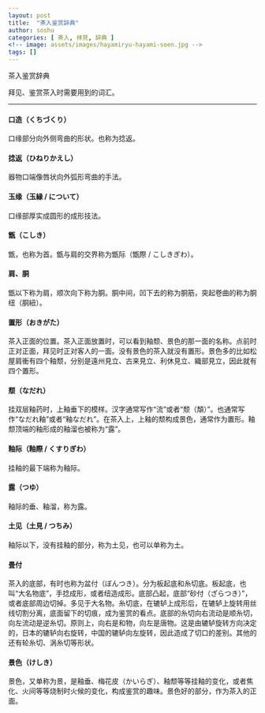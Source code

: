 ```yaml
---
layout: post
title:  "茶入鉴赏辞典"
author: soshu
categories: [ 茶入, 拝見, 辞典 ]
<!-- image: assets/images/hayamiryu-hayami-soen.jpg -->
tags: []
---
```


茶入鉴赏辞典

拜见、鉴赏茶入时需要用到的词汇。

----

<h4 id="guchizukuri">口造（くちづくり）</h4>

口缘部分向外侧弯曲的形状。也称为捻返。

<h4 id="hinerikaeshi">捻返（ひねりかえし）</h4>

器物口端像唇状向外弧形弯曲的手法。

<h4 id="nitsuite">玉缘（玉縁 / について）</h4>

口缘部厚实成圆形的成形技法。

#### 甑（こしき）

甑，也称为首。甑与肩的交界称为甑际（甑際 / こしきぎわ）。

#### 肩、胴

甑以下称为肩，顺次向下称为胴。胴中间，凹下去的称为胴筋，突起卷曲的称为胴纽（胴紐）。

<h4 id="okigata">置形（おきがた）</h4>

茶入正面的位置。茶入正面放置时，可以看到釉颓、景色的那一面的名称。点前时正对正面，拜见时正对客人的一面。没有景色的茶入就没有置形。景色多的比如松屋肩衝有四个釉颓，分别是遠州見立、古来見立、利休見立、織部見立，因此就有四个置形。

<h4 id="nadare">颓（なだれ）</h4>

挂双层釉药时，上釉垂下的模样。汉字通常写作“流”或者“颓（頽）”。也通常写作“なだれ釉”或者“釉なだれ”。在茶入上，上釉的颓构成景色，通常作为置形。釉颓顶端的釉形成的釉溜也被称为“露”。

<h4 id="kusurigiwa">釉际（釉際 / くすりぎわ）</h4>

挂釉的最下端称为釉际。

<h4 id="tsuyu">露（つゆ）</h4>

釉际的垂、釉溜，称为露。

<h4 id="tsuchimi">土见（土見 / つちみ）</h4>

釉际以下，没有挂釉的部分，称为土见，也可以单称为土。

<h4 id="tatamitsuki">畳付</h4>

茶入的底部，有时也称为盆付（ぼんつき）。分为板起底和糸切底。板起底，也叫“大名物底”，手捻成形，或者纽造成形。底部凸起，底部“砂付（ざらつき）”，或者底部周边切掉。多见于大名物。糸切底，在辘轳上成形后，在辘轳上旋转用丝线切割分离，底面留下的切痕，成为鉴赏的看点。底部的糸切向右流动是顺糸切，向左流动是逆糸切。原则上，向右是和物，向左是唐物。这是由辘轳旋转方向决定的，日本的辘轳向右旋转，中国的辘轳向左旋转，因此造成了切口的差别。其他的还有轮糸切、涡糸切等形状。

<h4 id="keshiki">景色（けしき）</h4>

景色，又单称为景，是釉垂、梅花皮（かいらぎ）、釉颓等等挂釉的变化，或者焦化、火间等等烧制时火候的变化，构成鉴赏的趣味。景色好的部分，作为茶入的正面。
